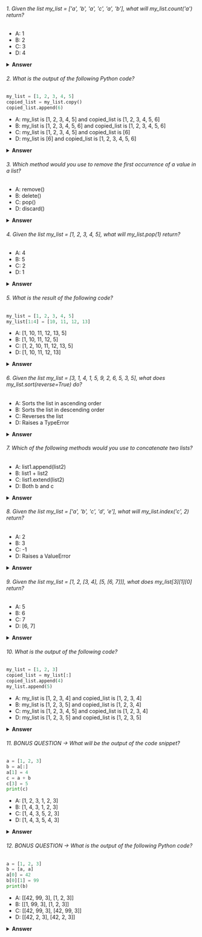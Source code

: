###### 1. Given the list my_list = ['a', 'b', 'a', 'c', 'a', 'b'], what will my_list.count('a') return?

- A: 1
- B: 2
- C: 3
- D: 4

<details><summary><b>Answer</b></summary> 
<p>

#### Correct Answer ->  C: 3

</p>
</details>

###### 2. What is the output of the following Python code?

```python
my_list = [1, 2, 3, 4, 5]
copied_list = my_list.copy()
copied_list.append(6)

```

- A: my_list is [1, 2, 3, 4, 5] and copied_list is [1, 2, 3, 4, 5, 6]
- B: my_list is [1, 2, 3, 4, 5, 6] and copied_list is [1, 2, 3, 4, 5, 6]
- C: my_list is [1, 2, 3, 4, 5] and copied_list is [6]
- D: my_list is [6] and copied_list is [1, 2, 3, 4, 5, 6]

<details><summary><b>Answer</b></summary>
<p>

#### Correct Answer -> A: my_list is [1, 2, 3, 4, 5] and copied_list is [1, 2, 3, 4, 5, 6]

</p>
</details>

###### 3. Which method would you use to remove the first occurrence of a value in a list?

- A: remove()
- B: delete()
- C: pop()
- D: discard()

<details><summary><b>Answer</b></summary>
<p>

#### Correct Answer -> A: remove()

</p>
</details>

###### 4. Given the list my_list = [1, 2, 3, 4, 5], what will my_list.pop(1) return?

- A: 4
- B: 5
- C: 2
- D: 1

<details><summary><b>Answer</b></summary>
<p>

#### Correct Answer -> C: 2

</p>
</details>

###### 5. What is the result of the following code?

```python
my_list = [1, 2, 3, 4, 5]
my_list[1:4] = [10, 11, 12, 13]

```

- A: [1, 10, 11, 12, 13, 5]
- B: [1, 10, 11, 12, 5]
- C: [1, 2, 10, 11, 12, 13, 5]
- D: [1, 10, 11, 12, 13]

<details><summary><b>Answer</b></summary>
<p>

#### Correct Answer -> A: [1, 10, 11, 12, 13, 5]

</p>
</details>

###### 6. Given the list my_list = [3, 1, 4, 1, 5, 9, 2, 6, 5, 3, 5], what does my_list.sort(reverse=True) do?

- A: Sorts the list in ascending order
- B: Sorts the list in descending order
- C: Reverses the list
- D: Raises a TypeError

<details><summary><b>Answer</b></summary>
<p>

#### Correct Answer -> B: Sorts the list in descending order

</p>
</details>

###### 7. Which of the following methods would you use to concatenate two lists?

- A: list1.append(list2)
- B: list1 + list2
- C: list1.extend(list2)
- D: Both b and c

<details><summary><b>Answer</b></summary>
<p>

#### Correct Answer -> D: Both b and c

</p>
</details>

###### 8. Given the list my_list = ['a', 'b', 'c', 'd', 'e'], what will my_list.index('c', 2) return?

- A: 2
- B: 3
- C: -1
- D: Raises a ValueError

<details><summary><b>Answer</b></summary>
<p>

#### Correct Answer ->  D: Raises a ValueError

</p>
</details>

###### 9. Given the list my_list = [1, 2, [3, 4], [5, [6, 7]]], what does my_list[3][1][0] return?

- A: 5
- B: 6
- C: 7
- D: [6, 7]


<details><summary><b>Answer</b></summary>
<p>

#### Correct Answer -> B: 6

</p>
</details>

###### 10. What is the output of the following code?

```python
my_list = [1, 2, 3]
copied_list = my_list[:]
copied_list.append(4)
my_list.append(5)

```

- A: my_list is [1, 2, 3, 4] and copied_list is [1, 2, 3, 4]
- B: my_list is [1, 2, 3, 5] and copied_list is [1, 2, 3, 4]
- C: my_list is [1, 2, 3, 4, 5] and copied_list is [1, 2, 3, 4]
- D: my_list is [1, 2, 3, 5] and copied_list is [1, 2, 3, 5]

<details><summary><b>Answer</b></summary>
<p>

#### Correct Answer -> B: my_list is [1, 2, 3, 5] and copied_list is [1, 2, 3, 4]
</p>
</details>


###### 11. BONUS QUESTION -> What will be the output of the code snippet?

```python
a = [1, 2, 3]
b = a[:]
a[1] = 4
c = a + b
c[3] = 5
print(c)

```

- A: [1, 2, 3, 1, 2, 3]
- B: [1, 4, 3, 1, 2, 3]
- C: [1, 4, 3, 5, 2, 3]
- D: [1, 4, 3, 5, 4, 3]

<details><summary><b>Answer</b></summary>
<p>

#### Correct Answer -> You tell me :)) 
</p>
</details>


###### 12. BONUS QUESTION -> What is the output of the following Python code?

```python
a = [1, 2, 3]
b = [a, a]
a[0] = 42
b[0][1] = 99
print(b)

```

- A: [[42, 99, 3], [1, 2, 3]]
- B: [[1, 99, 3], [1, 2, 3]]
- C: [[42, 99, 3], [42, 99, 3]]
- D: [[42, 2, 3], [42, 2, 3]]

<details><summary><b>Answer</b></summary>
<p>

#### Correct Answer -> You tell me :)) 

</p>
</details>
